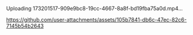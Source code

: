 

Uploading 173201517-909e9bc8-19cc-4667-8a8f-bd19fba75a0d.mp4…



https://github.com/user-attachments/assets/105b7841-db6c-47ec-82c6-7145b54b2643


